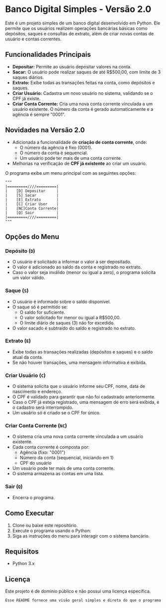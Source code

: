 # Banco Digital Simples - Versão 2.0

Este é um projeto simples de um banco digital desenvolvido em Python. Ele permite que os usuários realizem operações bancárias básicas como depósitos, saques e consultas de extrato, além de criar novas contas de usuário e contas correntes.

## Funcionalidades Principais

- **Depositar:** Permite ao usuário depositar valores na conta.
- **Sacar:** O usuário pode realizar saques de até R$500,00, com limite de 3 saques diários.
- **Extrato:** Exibe todas as transações feitas na conta, como depósitos e saques.
- **Criar Usuário:** Cadastra um novo usuário no sistema, validando se o CPF já existe.
- **Criar Conta Corrente:** Cria uma nova conta corrente vinculada a um usuário existente. O número da conta é gerado automaticamente e a agência é sempre "0001".

## Novidades na Versão 2.0

- Adicionada a funcionalidade de **criação de conta corrente**, onde:
  - O número da agência é fixo (0001).
  - O número da conta é sequencial.
  - Um usuário pode ter mais de uma conta corrente.
- Melhorias na verificação de **CPF já existente** ao criar um usuário.
  
O programa exibe um menu principal com as seguintes opções:

```text
"""
|=========////=========|
|    [D] Depositar     |
|    [S] Sacar         |
|    [E] Extrato       |
|    [C] Criar User    |
|    [NC]Conta Corrente|  
|    [Q] Sair          | 
|=========////=========|
"""
```
## Opções do Menu

### Depósito (`D`)

- O usuário é solicitado a informar o valor a ser depositado.
- O valor é adicionado ao saldo da conta e registrado no extrato.
- Caso o valor seja inválido (menor ou igual a zero), o programa solicita um valor válido.

### Saque (`S`)

- O usuário é informado sobre o saldo disponível.
- O saque só é permitido se:
  - O saldo for suficiente.
  - O valor solicitado for menor ou igual a R$500,00.
  - O limite diário de saques (3) não for excedido.
- O valor sacado é subtraído do saldo e registrado no extrato.

### Extrato (`E`)

- Exibe todas as transações realizadas (depósitos e saques) e o saldo atual da conta.
- Se não houver transações, uma mensagem informativa é exibida.
  
### Criar Usuário (`C`)

- O sistema solicita que o usuário informe seu CPF, nome, data de nascimento e endereço.
- O CPF é validado para garantir que não foi cadastrado anteriormente.
- Caso o CPF já esteja registrado, uma mensagem de erro será exibida, e o cadastro será interrompido.
- Um usuário só é criado se o CPF for único.

### Criar Conta Corrente (`NC`)

- O sistema cria uma nova conta corrente vinculada a um usuário existente.
- Cada conta corrente é composta por:
  - Agência (fixo: "0001")
  - Número da conta (sequencial, iniciando em 1)
  - CPF do usuário
- Um usuário pode ter mais de uma conta corrente.
- O sistema armazena as contas em uma lista.


### Sair (`Q`)

- Encerra o programa.

## Como Executar

1. Clone ou baixe este repositório.
2. Execute o programa usando o Python:
3. Siga as instruções do menu para interagir com o sistema bancário.

## Requisitos
- Python 3.x

## Licença
Este projeto é de domínio público e não possui uma licença específica.

   ```bash
Esse README fornece uma visão geral simples e direta do que o programa faz e como ele funciona. Você pode adaptá-lo conforme necessário!
